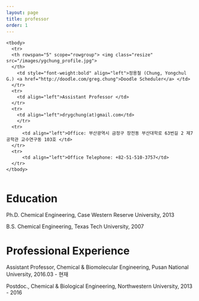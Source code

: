 ```yaml
---
layout: page
title: professor
order: 1
---
```

<style type="text/css">
img.resize {
  max-width:50%;
  align:left;
}
</style>

<table>
  <col>
  <col>
  <colgroup span="2"></colgroup>
  <thead>
  </thead>

    <tbody>
      <tr>
      <th rowspan="5" scope="rowgroup"> <img class="resize" src="/images/ygchung_profile.jpg">
      </th>
        <td style="font-weight:bold" align="left">정용철 (Chung, Yongchul G.) <a href="http://doodle.com/greg.chung">Doodle Scheduler</a> </td>
      </tr>
      <tr>
        <td align="left">Assistant Professor </td>
      </tr>
      <tr>
        <td align="left">drygchung(at)gmail.com</td>
        </tr>
      <tr>
          <td align="left">Office: 부산광역시 금정구 장전동 부산대학로 63번길 2 제7공학관 교수연구동 103호 </td>
      </tr>
      <tr>
          <td align="left">Office Telephone: +82-51-510-3757</td>
      </tr>
    </tbody>

</table>

# Education
Ph.D. Chemical Engineering, Case Western Reserve University, 2013

B.S. Chemical Engineering, Texas Tech University, 2007

# Professional Experience
Assistant Professor, Chemical & Biomolecular Engineering, Pusan National University, 2016.03 - 현재

Postdoc., Chemical & Biological Engineering, Northwestern University, 2013 - 2016
